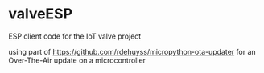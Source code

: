 # valveESP
ESP client code for the IoT valve project

using part of https://github.com/rdehuyss/micropython-ota-updater for an Over-The-Air update on a microcontroller
